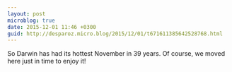 ```yaml
---
layout: post
microblog: true
date: 2015-12-01 11:46 +0300
guid: http://desparoz.micro.blog/2015/12/01/t671611385642528768.html
---
```

So Darwin has had its hottest November in 39 years. Of course, we moved here just in time to enjoy it!
